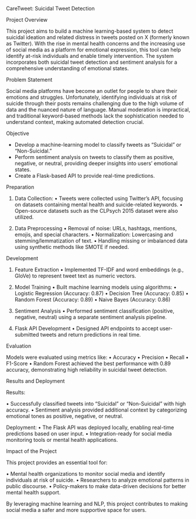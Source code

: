 CareTweet: Suicidal Tweet Detection

Project Overview

This project aims to build a machine learning-based system to detect suicidal ideation and related distress in tweets posted on X (formerly known as Twitter). With the rise in mental health concerns and the increasing use of social media as a platform for emotional expression, this tool can help identify at-risk individuals and enable timely intervention. The system incorporates both suicidal tweet detection and sentiment analysis for a comprehensive understanding of emotional states.

Problem Statement

Social media platforms have become an outlet for people to share their emotions and struggles. Unfortunately, identifying individuals at risk of suicide through their posts remains challenging due to the high volume of data and the nuanced nature of language. Manual moderation is impractical, and traditional keyword-based methods lack the sophistication needed to understand context, making automated detection crucial.

Objective

 - Develop a machine-learning model to classify tweets as “Suicidal” or “Non-Suicidal.”
 - Perform sentiment analysis on tweets to classify them as positive, negative, or neutral, providing deeper insights into users’ emotional states.
 - Create a Flask-based API to provide real-time predictions.

Preparation

  1.	Data Collection:
	•	Tweets were collected using Twitter’s API, focusing on datasets containing mental health and suicide-related keywords.
	•	Open-source datasets such as the CLPsych 2015 dataset were also utilized.
	
  2.	Data Preprocessing
	•	Removal of noise: URLs, hashtags, mentions, emojis, and special characters.
	•	Normalization: Lowercasing and stemming/lemmatization of text.
	•	Handling missing or imbalanced data using synthetic methods like SMOTE if needed.

Development

  1.	Feature Extraction
	•	Implemented TF-IDF and word embeddings (e.g., GloVe) to represent tweet text as numeric vectors.
	
 2.	Model Training
	•	Built machine learning models using algorithms:
	•	Logistic Regression (Accuracy: 0.87)
	•	Decision Tree (Accuracy: 0.85)
	•	Random Forest (Accuracy: 0.89)
	•	Naive Bayes (Accuracy: 0.86)
	
 3.	Sentiment Analysis
	•	Performed sentiment classification (positive, negative, neutral) using a separate sentiment analysis pipeline.
	
 4.	Flask API Development
	•	Designed API endpoints to accept user-submitted tweets and return predictions in real time.

Evaluation

  Models were evaluated using metrics like:
	•	Accuracy
	•	Precision
	•	Recall
	•	F1-Score
	•	Random Forest achieved the best performance with 0.89 accuracy, demonstrating high reliability in suicidal tweet detection.

 Results and Deployment

  Results:
	
 •	Successfully classified tweets into “Suicidal” or “Non-Suicidal” with high accuracy.
	•	Sentiment analysis provided additional context by categorizing emotional tones as positive, negative, or neutral.
	
   Deployment:
	•	The Flask API was deployed locally, enabling real-time predictions based on user input.
	•	Integration-ready for social media monitoring tools or mental health applications.


 Impact of the Project

This project provides an essential tool for:
	
 •	Mental health organizations to monitor social media and identify individuals at risk of suicide.
	•	Researchers to analyze emotional patterns in public discourse.
	•	Policy-makers to make data-driven decisions for better mental health support.

By leveraging machine learning and NLP, this project contributes to making social media a safer and more supportive space for users.









